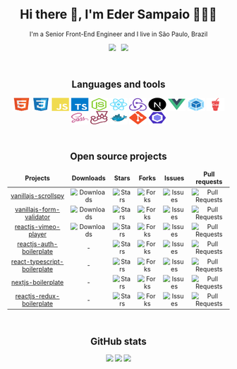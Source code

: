 <h1 align='center'>
  Hi there 👋, I'm Eder Sampaio 👨🏻‍💻
</h1>  

<p align='center'>
  I'm a Senior Front-End Engineer and I live in São Paulo, Brazil
</p>

<p align='center'>
  <a href="https://www.linkedin.com/in/ederssouza/"><img src="https://img.shields.io/badge/linkedin-%230077B5.svg?&style=for-the-badge&logo=linkedin&logoColor=white" /></a>&nbsp;&nbsp;
  <a href="https://github.com/ederssouza"><img src="https://img.shields.io/badge/github-AAAAAA.svg?&style=for-the-badge&logo=github&logoColor=white" /></a>
</p><br />

<h2 align='center'>
  Languages and tools
</h2>

<p align='center'>
  <img align="center" alt="HTML" height="30" width="40" src="https://raw.githubusercontent.com/devicons/devicon/master/icons/html5/html5-original.svg">
  <img align="center" alt="CSS" height="30" width="40" src="https://raw.githubusercontent.com/devicons/devicon/master/icons/css3/css3-original.svg">
  <img align="center" alt="JavaScript" height="30" width="40" src="https://raw.githubusercontent.com/devicons/devicon/master/icons/javascript/javascript-plain.svg">
  <img align="center" alt="TypeScript" height="30" width="40" src="https://raw.githubusercontent.com/devicons/devicon/master/icons/typescript/typescript-plain.svg">
  <img align="center" alt="" height="30" width="40" src="https://raw.githubusercontent.com/devicons/devicon/master/icons/nodejs/nodejs-original.svg">
  <img align="center" alt="" height="30" width="40" src="https://raw.githubusercontent.com/devicons/devicon/master/icons/react/react-original.svg">
  <img align="center" alt="" height="30" width="40" src="https://raw.githubusercontent.com/devicons/devicon/master/icons/redux/redux-original.svg">
  <img align="center" alt="" height="30" width="40" src="https://raw.githubusercontent.com/devicons/devicon/master/icons/nextjs/nextjs-original.svg">
  <img align="center" alt="" height="30" width="40" src="https://raw.githubusercontent.com/devicons/devicon/master/icons/vuejs/vuejs-original.svg">
  <img align="center" alt="" height="30" width="40" src="https://raw.githubusercontent.com/devicons/devicon/master/icons/webpack/webpack-original.svg">
  <img align="center" alt="" height="30" width="40" src="https://raw.githubusercontent.com/devicons/devicon/master/icons/gulp/gulp-plain.svg">
  <img align="center" alt="" height="30" width="40" src="https://raw.githubusercontent.com/devicons/devicon/master/icons/sass/sass-original.svg">
  <img align="center" alt="" height="30" width="40" src="https://raw.githubusercontent.com/devicons/devicon/master/icons/jest/jest-plain.svg">
  <img align="center" alt="" height="30" width="40" src="https://raw.githubusercontent.com/devicons/devicon/master/icons/docker/docker-original.svg">
  <img align="center" alt="" height="30" width="40" src="https://raw.githubusercontent.com/devicons/devicon/master/icons/git/git-original.svg">
  <img align="center" alt="" height="30" width="40" src="https://raw.githubusercontent.com/devicons/devicon/master/icons/eslint/eslint-original.svg">
</p><br />

<h2 align='center'>
  Open source projects
</h2>

<div style="margin: 0 auto; max-width: 860px">
  <table width="100%">
    <thead align="center">
      <tr border: none;>
        <td><b>Projects</b></td>
        <td><b>Downloads</b></td>
        <td><b>Stars</b></td>
        <td><b>Forks</b></td>
        <td><b>Issues</b></td>
        <td><b>Pull requests</b></td>
      </tr>
    </thead>
    <tbody>
      <tr>
        <td align="center"><a href="https://github.com/ederssouza/vanillajs-scrollspy">vanillajs-scrollspy</a></td>
        <td align="center"><img alt="Downloads" src="https://img.shields.io/npm/dm/vanillajs-scrollspy?style=flat-square&labelColor=343b41"/></td>
        <td align="center"><img alt="Stars" src="https://img.shields.io/github/stars/ederssouza/vanillajs-scrollspy?style=flat-square&labelColor=343b41"/></td>
        <td align="center"><img alt="Forks" src="https://img.shields.io/github/forks/ederssouza/vanillajs-scrollspy?style=flat-square&labelColor=343b41"/></td>
        <td align="center"><img alt="Issues" src="https://img.shields.io/github/issues/ederssouza/vanillajs-scrollspy?style=flat-square&labelColor=343b41"/></td>
        <td align="center"><img alt="Pull Requests" src="https://img.shields.io/github/issues-pr/ederssouza/vanillajs-scrollspy?style=flat-square&labelColor=343b41"/></td>
      </tr>
      <tr>
        <td align="center"><a href="https://github.com/ederssouza/vanillajs-form-validator">vanillajs-form-validator</a></td>
        <td align="center"><img alt="Downloads" src="https://img.shields.io/npm/dm/vanillajs-form-validator?style=flat-square&labelColor=343b41"/></td>
        <td align="center"><img alt="Stars" src="https://img.shields.io/github/stars/ederssouza/vanillajs-form-validator?style=flat-square&labelColor=343b41"/></td>
        <td align="center"><img alt="Forks" src="https://img.shields.io/github/forks/ederssouza/vanillajs-form-validator?style=flat-square&labelColor=343b41"/></td>
        <td align="center"><img alt="Issues" src="https://img.shields.io/github/issues/ederssouza/vanillajs-form-validator?style=flat-square&labelColor=343b41"/></td>
        <td align="center"><img alt="Pull Requests" src="https://img.shields.io/github/issues-pr/ederssouza/vanillajs-form-validator?style=flat-square&labelColor=343b41"/></td>
      </tr>
      <tr>
        <td align="center"><a href="https://github.com/ederssouza/reactjs-vimeo-player">reactjs-vimeo-player</a></td>
        <td align="center"><img alt="Downloads" src="https://img.shields.io/npm/dm/reactjs-vimeo-player?style=flat-square&labelColor=343b41"/></td>
        <td align="center"><img alt="Stars" src="https://img.shields.io/github/stars/ederssouza/reactjs-vimeo-player?style=flat-square&labelColor=343b41"/></td>
        <td align="center"><img alt="Forks" src="https://img.shields.io/github/forks/ederssouza/reactjs-vimeo-player?style=flat-square&labelColor=343b41"/></td>
        <td align="center"><img alt="Issues" src="https://img.shields.io/github/issues/ederssouza/reactjs-vimeo-player?style=flat-square&labelColor=343b41"/></td>
        <td align="center"><img alt="Pull Requests" src="https://img.shields.io/github/issues-pr/ederssouza/reactjs-vimeo-player?style=flat-square&labelColor=343b41"/></td>
      </tr>
      <tr>
        <td align="center"><a href="https://github.com/ederssouza/reactjs-auth-boilerplate">reactjs-auth-boilerplate</a></td>
        <td align="center">-</td>
        <td align="center"><img alt="Stars" src="https://img.shields.io/github/stars/ederssouza/reactjs-auth-boilerplate?style=flat-square&labelColor=343b41"/></td>
        <td align="center"><img alt="Forks" src="https://img.shields.io/github/forks/ederssouza/reactjs-auth-boilerplate?style=flat-square&labelColor=343b41"/></td>
        <td align="center"><img alt="Issues" src="https://img.shields.io/github/issues/ederssouza/reactjs-auth-boilerplate?style=flat-square&labelColor=343b41"/></td>
        <td align="center"><img alt="Pull Requests" src="https://img.shields.io/github/issues-pr/ederssouza/reactjs-auth-boilerplate?style=flat-square&labelColor=343b41"/></td>
      </tr>
      <tr>
        <td align="center"><a href="https://github.com/ederssouza/react-typescript-boilerplate">react-typescript-boilerplate</a></td>
        <td align="center">-</td>
        <td align="center"><img alt="Stars" src="https://img.shields.io/github/stars/ederssouza/react-typescript-boilerplate?style=flat-square&labelColor=343b41"/></td>
        <td align="center"><img alt="Forks" src="https://img.shields.io/github/forks/ederssouza/react-typescript-boilerplate?style=flat-square&labelColor=343b41"/></td>
        <td align="center"><img alt="Issues" src="https://img.shields.io/github/issues/ederssouza/react-typescript-boilerplate?style=flat-square&labelColor=343b41"/></td>
        <td align="center"><img alt="Pull Requests" src="https://img.shields.io/github/issues-pr/ederssouza/react-typescript-boilerplate?style=flat-square&labelColor=343b41"/></td>
      </tr>
      <tr>
        <td align="center"><a href="https://github.com/ederssouza/nextjs-boilerplate">nextjs-boilerplate</a></td>
        <td align="center">-</td>
        <td align="center"><img alt="Stars" src="https://img.shields.io/github/stars/ederssouza/nextjs-boilerplate?style=flat-square&labelColor=343b41"/></td>
        <td align="center"><img alt="Forks" src="https://img.shields.io/github/forks/ederssouza/nextjs-boilerplate?style=flat-square&labelColor=343b41"/></td>
        <td align="center"><img alt="Issues" src="https://img.shields.io/github/issues/ederssouza/nextjs-boilerplate?style=flat-square&labelColor=343b41"/></td>
        <td align="center"><img alt="Pull Requests" src="https://img.shields.io/github/issues-pr/ederssouza/nextjs-boilerplate?style=flat-square&labelColor=343b41"/></td>
      </tr>
      <tr>
        <td align="center"><a href="https://github.com/ederssouza/reactjs-redux-boilerplate">reactjs-redux-boilerplate</a></td>
        <td align="center">-</td>
        <td align="center"><img alt="Stars" src="https://img.shields.io/github/stars/ederssouza/reactjs-redux-boilerplate?style=flat-square&labelColor=343b41"/></td>
        <td align="center"><img alt="Forks" src="https://img.shields.io/github/forks/ederssouza/reactjs-redux-boilerplate?style=flat-square&labelColor=343b41"/></td>
        <td align="center"><img alt="Issues" src="https://img.shields.io/github/issues/ederssouza/reactjs-redux-boilerplate?style=flat-square&labelColor=343b41"/></td>
        <td align="center"><img alt="Pull Requests" src="https://img.shields.io/github/issues-pr/ederssouza/reactjs-redux-boilerplate?style=flat-square&labelColor=343b41"/></td>
      </tr>
    </tbody>
  </table>
</div><br />

<h2 align='center'>
  GitHub stats
</h2>

<p align='center'>
  <img src="http://github-profile-summary-cards.vercel.app/api/cards/profile-details?username=ederssouza&theme=nord_bright" height="200px" />
  <img src="http://github-profile-summary-cards.vercel.app/api/cards/stats?username=ederssouza&theme=nord_bright&" height="205px" />
  <img src="http://github-profile-summary-cards.vercel.app/api/cards/repos-per-language?username=ederssouza&theme=nord_bright" height="205px" />
</p>

